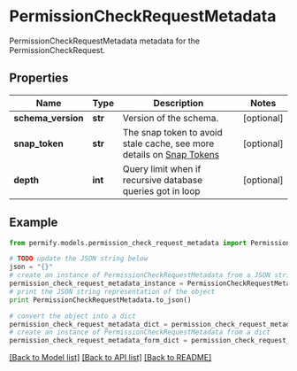# PermissionCheckRequestMetadata

PermissionCheckRequestMetadata metadata for the PermissionCheckRequest.

## Properties

Name | Type | Description | Notes
------------ | ------------- | ------------- | -------------
**schema_version** | **str** | Version of the schema. | [optional] 
**snap_token** | **str** | The snap token to avoid stale cache, see more details on [Snap Tokens](../../operations/snap-tokens) | [optional] 
**depth** | **int** | Query limit when if recursive database queries got in loop | [optional] 

## Example

```python
from permify.models.permission_check_request_metadata import PermissionCheckRequestMetadata

# TODO update the JSON string below
json = "{}"
# create an instance of PermissionCheckRequestMetadata from a JSON string
permission_check_request_metadata_instance = PermissionCheckRequestMetadata.from_json(json)
# print the JSON string representation of the object
print PermissionCheckRequestMetadata.to_json()

# convert the object into a dict
permission_check_request_metadata_dict = permission_check_request_metadata_instance.to_dict()
# create an instance of PermissionCheckRequestMetadata from a dict
permission_check_request_metadata_form_dict = permission_check_request_metadata.from_dict(permission_check_request_metadata_dict)
```
[[Back to Model list]](../README.md#documentation-for-models) [[Back to API list]](../README.md#documentation-for-api-endpoints) [[Back to README]](../README.md)


